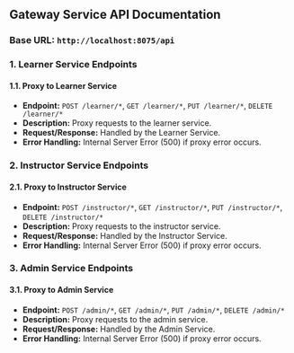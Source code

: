 ## Gateway Service API Documentation

### Base URL: `http://localhost:8075/api`

### 1. Learner Service Endpoints

#### 1.1. Proxy to Learner Service
- **Endpoint:** `POST /learner/*`, `GET /learner/*`, `PUT /learner/*`, `DELETE /learner/*`
- **Description:** Proxy requests to the learner service.
- **Request/Response:** Handled by the Learner Service.
- **Error Handling:** Internal Server Error (500) if proxy error occurs.

### 2. Instructor Service Endpoints

#### 2.1. Proxy to Instructor Service
- **Endpoint:** `POST /instructor/*`, `GET /instructor/*`, `PUT /instructor/*`, `DELETE /instructor/*`
- **Description:** Proxy requests to the instructor service.
- **Request/Response:** Handled by the Instructor Service.
- **Error Handling:** Internal Server Error (500) if proxy error occurs.

### 3. Admin Service Endpoints

#### 3.1. Proxy to Admin Service
- **Endpoint:** `POST /admin/*`, `GET /admin/*`, `PUT /admin/*`, `DELETE /admin/*`
- **Description:** Proxy requests to the admin service.
- **Request/Response:** Handled by the Admin Service.
- **Error Handling:** Internal Server Error (500) if proxy error occurs.
